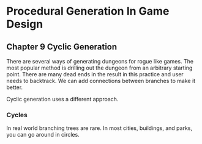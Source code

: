 # Procedural Generation In Game Design

## Chapter 9 Cyclic Generation

There are several ways of generating dungeons for rogue like games. The most popular method is drilling out the dungeon from an arbitrary starting point. There are many dead ends in the result in this practice and user needs to backtrack. We can add connections between branches to make it better.

Cyclic generation uses a different approach.

### Cycles

In real world branching trees are rare. In most cities, buildings, and parks, you can go around in circles.
